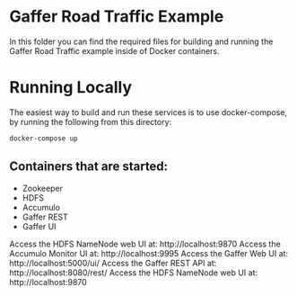 Gaffer Road Traffic Example
======

In this folder you can find the required files for building and running the Gaffer Road Traffic example inside of Docker containers.

# Running Locally
The easiest way to build and run these services is to use docker-compose, by running the following from this directory:
```bash
docker-compose up
```

## Containers that are started:
* Zookeeper
* HDFS
* Accumulo
* Gaffer REST
* Gaffer UI

Access the HDFS NameNode web UI at: http://localhost:9870
Access the Accumulo Monitor UI at: http://localhost:9995
Access the Gaffer Web UI at: http://localhost:5000/ui/
Access the Gaffer REST API at: http://localhost:8080/rest/
Access the HDFS NameNode web UI at: http://localhost:9870
